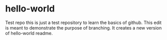 hello-world
===========

Test repo
this is just a test repository to learn the basics of github.
This edit is meant to demonstrate the purpose of branching. It creates a new version of hello-world readme.
